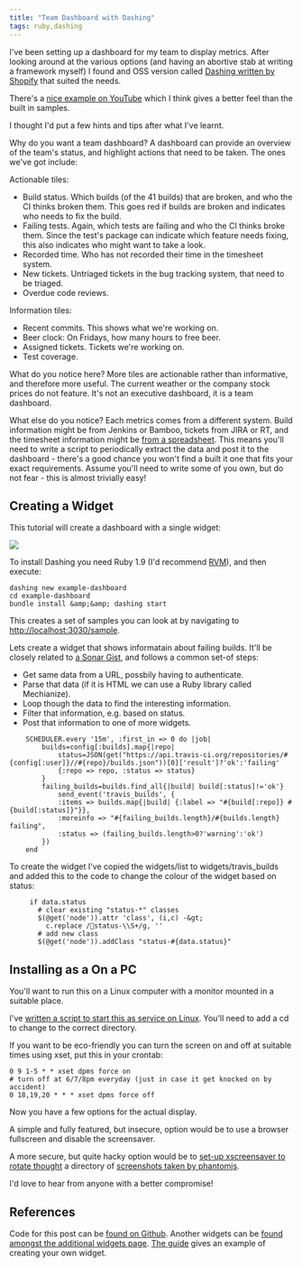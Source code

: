```yaml
---
title: "Team Dashboard with Dashing"
tags: ruby,dashing
---
```

<p>I've been setting up a dashboard for my team to display metrics. After looking around at the various options (and having an abortive stab at writing a framework myself) I found and OSS version called
<a href="http://shopify.github.io/dashing/">Dashing written by Shopify</a> that suited the needs.</p>

<p>There's a <a href="http://www.youtube.com/watch?v=TbGbm1cE6M0">nice example on YouTube</a> which I think gives a better feel than the built in samples.</p>

<p>I thought I'd put a few hints and tips after what I've learnt.</p>

<p>Why do you want a team dashboard? A dashboard can provide an overview of the team's status, and highlight actions that need to be taken. The ones we've got include:</p>

<p>Actionable tiles:</p>

<ul>
<li>Build status. Which builds (of the 41 builds) that are broken, and who the CI thinks broken them. This goes red if builds are broken and indicates who needs to fix the build.</li>
<li>Failing tests. Again, which tests are failing and who the CI thinks broke them. Since the test's package can indicate which feature needs fixing, this also indicates who might want to take a look.</li>
<li>Recorded time. Who has not recorded their time in the timesheet system.</span></li></li>
<li>New tickets. Untriaged tickets in the bug tracking system, that need to be triaged.</li>
<li>Overdue code reviews.</li>
</ul>

<p>Information tiles:</p>

<ul>
<li>Recent commits. This shows what we're working on.</li>
<li>Beer clock: On Fridays, how many hours to free beer.</li>
<li>Assigned tickets. Tickets we're working on.</li>
<li>Test coverage.</li>
</ul>

<p>What do you notice here? More tiles are actionable rather than informative, and therefore more useful. The current weather or the company stock prices do not feature. It's not an executive dashboard, it is a team dashboard.</p>

<p>What else do you notice? Each metrics comes from a different system. Build information might be from Jenkins or Bamboo, tickets from JIRA or RT, and the timesheet information might be <a href="http://www.youtube.com/watch?v=cJMRKB3RU_s">from a spreadsheet</a>. This means you'll need to write a script to periodically extract the data and post it to the dashboard - there's a good chance you won't find a built it one that fits your exact requirements. Assume you'll need to write some of you own, but do not fear - this is almost trivially easy!</p>

<h2>Creating a Widget</h2>

<p>This tutorial will create a dashboard with a single widget:</p>

<p><img src="https://raw.github.com/alexec/dashing-example/master/screenshot.png"/></p>

<p>To install Dashing you need Ruby 1.9 (I'd recommend <a href="https://rvm.io">RVM</a>), and then execute:</p>

	dashing new example-dashboard
	cd example-dashboard
	bundle install &amp;&amp; dashing start

<p>This creates a set of samples you can look at by navigating to <a href="http://localhost:3030/sample">http://localhost:3030/sample</a>.</p>

<p>Lets create a widget that shows informatain about failing builds. It'll be closely related to <a href="https://gist.github.com/EHadoux/5196209">a Sonar Gist</a>, and follows a common set-of steps:</p>

<ul>
<li>Get same data from a URL, possbily having to authenticate.</li>
<li>Parse that data (if it is HTML we can use a Ruby library called Mechianize).</li>
<li>Loop though the data to find the interesting information.</li>
<li>Filter that information, e.g. based on status.</li>
<li>Post that information to one of more widgets.</li>
</ul>

	    SCHEDULER.every '15m', :first_in => 0 do |job|
	        builds=config[:builds].map{|repo|
	            status=JSON(get("https://api.travis-ci.org/repositories/#{config[:user]}//#{repo}/builds.json"))[0]['result']?'ok':'failing'
	            {:repo => repo, :status => status}
	        }
	        failing_builds=builds.find_all{|build| build[:status]!='ok'}
	            send_event('travis_builds', {
	            :items => builds.map{|build| {:label => "#{build[:repo]} #{build[:status]}"}},
	            :moreinfo => "#{failing_builds.length}/#{builds.length} failing",
	            :status => (failing_builds.length>0?'warning':'ok')
	        })
	    end

<p>To create the widget I've copied the widgets/list to widgets/travis_builds and added this to the code to change the colour of the widget based on status:</p>

	     if data.status
	       # clear existing "status-*" classes
	       $(@get('node')).attr 'class', (i,c) -&gt;
	         c.replace /status-\\S+/g, ''
	       # add new class
	       $(@get('node')).addClass "status-#{data.status}"

<h2>Installing as a On a PC</h2>

<p>You'll want to run this on a Linux computer with a monitor mounted in a suitable place.</p>

<p>I've <a href="https://raw.github.com/alexec/dashing-example/master/dashboard.sh">written a script to start this as service on Linux</a>. You'll need to add a cd to change to the correct directory.</p>

<p>If you want to be eco-friendly you can turn the screen on and off at suitable times using xset, put this in your crontab:</p>

	0 9 1-5 * * xset dpms force on
	# turn off at 6/7/8pm everyday (just in case it get knocked on by accident)
	0 18,19,20 * * * xset dpms force off

<p>Now you have a few options for the actual display.</p>

<p>A simple and fully featured, but insecure, option would be to use a browser fullscreen and disable the screensaver.</p>

<p>A more secure, but quite hacky option would be to <a href="http://forums.pcbsd.org/showthread.php?t=5878">set-up xscreensaver to rotate thought</a> a directory of <a href="https://github.com/ariya/phantomjs/wiki/Screen-Capture">screenshots taken by phantomjs</a>.</p>

<p>I'd love to hear from anyone with a better compromise!</p>

<h2>References</h2>

<p>Code for this post can be <a href="https://github.com/alexec/dashing-example">found on Github</a>. Another widgets can be <a href="https://github.com/Shopify/dashing/wiki/Additional-Widgets">found amongst the additional widgets page</a>. <a href="http://shopify.github.io/dashing/">The guide</a> gives an example of creating your own widget.</p>
